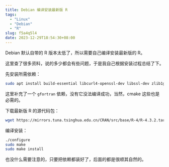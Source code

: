 ```yaml
---
title: Debian 编译安装最新版 R
tags:
  - "Linux"
  - "Debian"
  - "R"
slug: f5a4q5l4
date: 2023-12-29T18:54:30+08:00
---
```


Debian 默认自带的 R 版本太低了，所以需要自己编译安装最新版的 R。

<!--more-->

这里查了很多资料，说的多少都会有些问题，于是我自己根据安装过程总结了下。

先安装所需依赖：

```bash
sudo apt install build-essential libcurl4-openssl-dev libssl-dev zlib1g-dev libbz2-dev libreadline-dev libpcre2-dev liblzma-dev libncurses5-dev libxml2-dev libcairo2-dev libxt-dev gfortran
```

这里补充了一个 `gfortran` 依赖，没有它没法编译成功，当然，cmake 这些也是必需的。

下载最新版 R 的源代码包：

```bash
wget https://mirrors.tuna.tsinghua.edu.cn/CRAN/src/base/R-4/R-4.3.2.tar.gz
```

编译安装：

```bash
./configure
sudo make
sudo make install
```

也没什么需要注意的，只要把依赖都装好了，后面的都是很顺其自然的。